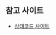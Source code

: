 ## 참고 사이트

- [상태코드 사이트](https://velog.io/@soyeon207/HTTP-%EC%83%81%ED%83%9C-%EC%BD%94%EB%93%9C-%EC%A0%95%EB%A6%AC#%E2%99%80%EF%B8%8F-%EB%A0%88%ED%8D%BC%EB%9F%B0%EC%8A%A4)
